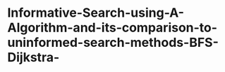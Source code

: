 # Informative-Search-using-A-Algorithm-and-its-comparison-to-uninformed-search-methods-BFS-Dijkstra-